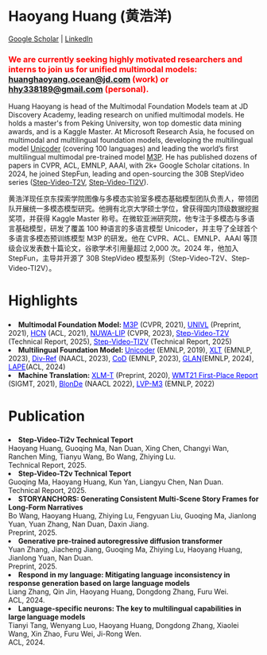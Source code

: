 # Haoyang Huang (黄浩洋)

[Google Scholar](https://scholar.google.com/citations?user=nIS66toAAAAJ&hl=en) \| [LinkedIn](https://www.linkedin.com/in/%E6%B5%A9%E6%B4%8B-%E9%BB%84-77a59016a/)

### <span style="color: #ff0000;">We are currently seeking highly motivated researchers and interns to join us for unified multimodal models: huanghaoyang.ocean@jd.com (work) or hhy338189@gmail.com (personal).</span>

Huang Haoyang is head of the Multimodal Foundation Models team at JD Discovery Academy, leading research on unified multimodal models. He holds a master's from Peking University, won top domestic data mining awards, and is a Kaggle Master. At Microsoft Research Asia, he focused on multimodal and multilingual foundation models, developing the multilingual model [Unicoder](https://arxiv.org/abs/1909.00964) (covering 100 languages) and leading the world’s first multilingual multimodal pre-trained model [M3P](https://arxiv.org/abs/2006.02635). He has published dozens of papers in CVPR, ACL, EMNLP, AAAI, with 2k+ Google Scholar citations. In 2024, he joined StepFun, leading and open-sourcing the 30B StepVideo series ([Step-Video-T2V](https://arxiv.org/abs/2502.10248), [Step-Video-TI2V](https://arxiv.org/abs/2503.11251)).

黄浩洋现任京东探索学院图像与多模态实验室多模态基础模型团队负责人，带领团队开展统一多模态模型研究。他拥有北京大学硕士学位，曾获得国内顶级数据挖掘奖项，并获得 Kaggle Master 称号。在微软亚洲研究院，他专注于多模态与多语言基础模型，研发了覆盖 100 种语言的多语言模型 Unicoder，并主导了全球首个多语言多模态预训练模型 M3P 的研发。他在 CVPR、ACL、EMNLP、AAAI 等顶级会议发表数十篇论文，谷歌学术引用量超过 2,000 次。2024 年，他加入 StepFun，主导并开源了 30B StepVideo 模型系列（Step-Video-T2V、Step-Video-TI2V）。


# Highlights

###  <ul style="text-align: left;">
  <li><strong>
    Multimodal Foundation Model: </strong> <a href="https://arxiv.org/abs/2006.02635" style="color:blue;">M3P</a> (CVPR, 2021), <a href="https://arxiv.org/abs/2002.06353" style="color:blue;">UNIVL</a> (Preprint, 2021), <a href="https://aclanthology.org/2021.acl-long.156/" style="color:blue;">HCN</a> (ACL, 2021), <a href="https://arxiv.org/abs/2202.05009" style="color:blue;">NUWA-LIP</a> (CVPR, 2023), <a href="https://arxiv.org/abs/2502.10248" style="color:blue;">Step-Video-T2V</a> (Technical Report, 2025), <a href="https://arxiv.org/abs/2503.11251" style="color:blue;">Step-Video-TI2V</a> (Technical Report, 2025)
  </li>  
  <li><strong>Multilingual Foundation Model: </strong> <a href="https://arxiv.org/abs/1909.00964" style="color:blue;">Unicoder</a> (EMNLP, 2019), <a href="https://arxiv.org/abs/2305.07004" style="color:blue;">XLT</a> (EMNLP, 2023), <a href="https://aclanthology.org/2024.naacl-long.367/" style="color:blue;">Div-Ref</a> (NAACL, 2023), <a href="https://aclanthology.org/2024.emnlp-main.55/" style="color:blue;">CoD</a> (EMNLP, 2023), <a href="https://arxiv.org/abs/2402.13064" style="color:blue;">GLAN</a>(EMNLP, 2024), <a href="https://arxiv.org/abs/2402.16438" style="color:blue;">LAPE</a>(ACL, 2024)
  </li> 
  <li><strong>Machine Translation:</strong> <a href="https://arxiv.org/abs/2012.15547" style="color:blue;">XLM-T</a> (Preprint, 2020), <a href="https://aclanthology.org/2021.wmt-1.54" style="color:blue;">WMT21 First-Place Report</a> (SIGMT, 2021), <a href="https://arxiv.org/abs/2103.11878" style="color:blue;">BlonDe</a> (NAACL 2022), <a href="https://aclanthology.org/2022.emnlp-main.184/" style="color:blue;">LVP-M3</a> (EMNLP, 2022)
  </li> 
  </ul>

# Publication


###  <ul style="text-align: left;">
  <li>
    <strong>Step-Video-Ti2v Technical Teport</strong><br>
    Haoyang Huang, Guoqing Ma, Nan Duan, Xing Chen, Changyi Wan, Ranchen Ming, Tianyu Wang, Bo Wang, Zhiying Lu.<br> 
    Technical Report, 2025.
  </li>

  <li>
    <strong>Step-Video-T2v Technical Teport</strong><br>
    Guoqing Ma, Haoyang Huang, Kun Yan, Liangyu Chen, Nan Duan.<br>
    Technical Report, 2025.
  </li>

  <li>
    <strong>STORYANCHORS: Generating Consistent Multi-Scene Story Frames for Long-Form Narratives</strong><br>
    Bo Wang, Haoyang Huang, Zhiying Lu, Fengyuan Liu, Guoqing Ma, Jianlong Yuan, Yuan Zhang, Nan Duan, Daxin Jiang.<br>
    Preprint, 2025.
  </li>

  <li>
    <strong>Generative pre-trained autoregressive diffusion transformer</strong><br>
    Yuan Zhang, Jiacheng Jiang, Guoqing Ma, Zhiying Lu, Haoyang Huang, Jianlong Yuan, Nan Duan.<br>
    Preprint, 2025.
  </li>

  <li>
    <strong>Respond in my language: Mitigating language inconsistency in response generation based on large language models</strong><br>
    Liang Zhang, Qin Jin, Haoyang Huang, Dongdong Zhang, Furu Wei.<br>
    ACL, 2024.
  </li>

  <li>
    <strong>Language-specific neurons: The key to multilingual capabilities in large language models</strong><br>
    Tianyi Tang, Wenyang Luo, Haoyang Huang, Dongdong Zhang, Xiaolei Wang, Xin Zhao, Furu Wei, Ji-Rong Wen.<br> 
    ACL, 2024.
  </li>

</ul>
